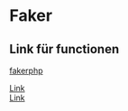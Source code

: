 #   Faker
## Link für functionen


[fakerphp](https://fakerphp.github.io/formatters/)


[Link](https://laravel.com/docs/10.x/queries#running-database-queries)<br>
[Link](https://laravel.com/docs/10.x/helpers#method-array-join)<br>